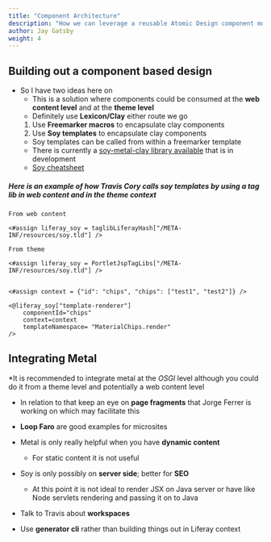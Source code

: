 ```yaml
---
title: "Component Architecture"
description: "How we can leverage a reusable Atomic Design component model"
author: Jay Gatsby
weight: 4
---
```


<article id="1">

## Building out a component based design

* So I have two ideas here on 
  * This is a solution where components could be consumed at the **web content level** and at the **theme level**
  * Definitely use **Lexicon/Clay** either route we go
  1. Use **Freemarker macros** to encapsulate clay components
  2. Use **Soy templates** to encapsulate clay components
    * Soy templates can be called from within a freemarker template
    * There is currently a [soy-metal-clay library available](https://github.com/metal/metal-clay-components) that is in development
    * [Soy cheatsheet](https://github.com/liferay/soy-cheat-sheet#miscellaneous)

##### Here is an example of how Travis Cory calls soy templates by using a tag lib in web content and in the theme context

```htmlmixed
From web content

<#assign liferay_soy = taglibLiferayHash["/META-INF/resources/soy.tld"] />

From theme

<#assign liferay_soy = PortletJspTagLibs["/META-INF/resources/soy.tld"] />


<#assign context = {"id": "chips", "chips": ["test1", "test2"]} />

<@liferay_soy["template-renderer"]
    componentId="chips"
    context=context
    templateNamespace= "MaterialChips.render"
/>
```

</article>

<article id="2">

## Integrating Metal

*It is recommended to integrate metal at the *OSGI* level although you could do it from a theme level and potentially a web content level

* In relation to that keep an eye on **page fragments** that Jorge Ferrer is working on which may facilitate this

* **Loop Faro** are good examples for microsites
* Metal is only really helpful when you have **dynamic content**
  * For static content it is not useful

* Soy is only possibly on **server side**; better for **SEO**
  * At this point it is not ideal to render JSX on Java server or have like Node servlets rendering and passing it on to Java

* Talk to Travis about **workspaces**
* Use **generator cli** rather than building things out in Liferay context
</article>

